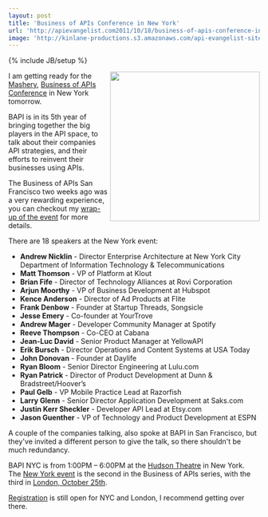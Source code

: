 ```yaml
---
layout: post
title: 'Business of APIs Conference in New York'
url: 'http://apievangelist.com2011/10/18/business-of-apis-conference-in-new-york/'
image: 'http://kinlane-productions.s3.amazonaws.com/api-evangelist-site/blog/Business-of-APIs-Conference-2011.png'
---
```

{% include JB/setup %}
<p>
     <a title="Business of APIs Conference" href="http://apiconference.com/"><img src="http://kinlane-productions.s3.amazonaws.com/events/Business-of-APIs-Conference-2011.png"  width="300" align="right" /></a>
</p>
<p>
     I am getting ready for the <a title="Mashery" href="http://www.mashery.com">Mashery</a>, <a title="Business of APIs Conference" href="http://apiconference.com/">Business of APIs Conference</a> in New York tomorrow.
</p>
<p>
     BAPI is in its 5th year of bringing together the big players in the API space, to talk about their companies API strategies, and their efforts to reinvent their businesses using APIs.
</p>
<p>
     The Business of APIs San Francisco two weeks ago was a very rewarding experience, you can checkout my <a title="wrap-up for the event" href="http://www.apievangelist.com/2011/10/06/business-of-apis-conference-in-san-francisco-wrapup/">wrap-up of the event</a> for more details.
</p>
<p>
     There are 18 speakers at the New York event:
</p>
<div>
     <ul >
          <li>
               <strong>Andrew Nicklin</strong> - Director Enterprise Architecture at New York City Department of Information Technology &amp; Telecommunications
          </li>
          <li>
               <strong>Matt Thomson</strong> - VP of Platform at Klout
          </li>
          <li>
               <strong>Brian Fife</strong> - Director of Technology Alliances at Rovi Corporation
          </li>
          <li>
               <strong>Arjun Moorthy</strong> - VP of Business Development at Hubspot
          </li>
          <li>
               <strong>Kence Anderson</strong> - Director of Ad Products at Flite
          </li>
          <li>
               <strong>Frank Denbow</strong> - Founder at Startup Threads, Songsicle
          </li>
          <li>
               <strong>Jesse Emery</strong> - Co-founder at YourTrove 
          </li>
          <li>
               <strong>Andrew Mager</strong> - Developer Community Manager at Spotify
          </li>
          <li>
               <strong>Reeve Thompson</strong> - Co-CEO at Cabana
          </li>
          <li>
               <strong>Jean-Luc David</strong> - Senior Product Manager at YellowAPI
          </li>
          <li>
               <strong>Erik Bursch</strong> - Director Operations and Content Systems at USA Today
          </li>
          <li>
               <strong>John Donovan</strong> - Founder at Daylife
          </li>
          <li>
               <strong>Ryan Bloom</strong> - Senior Director Engineering at Lulu.com
          </li>
          <li>
               <strong>Ryan Patrick</strong> - Director of Product Development at Dunn &amp; Bradstreet/Hoover’s
          </li>
          <li>
               <strong>Paul Gelb</strong> - VP Mobile Practice Lead at Razorfish
          </li>
          <li>
               <strong>Larry Glenn</strong> - Senior Director Application Development at Saks.com
          </li>
          <li>
               <strong>Justin Kerr Sheckler</strong> - Developer API Lead at Etsy.com
          </li>
          <li>
               <strong>Jason Guenther</strong> - VP of Technology and Product Development at ESPN
          </li>
     </ul>
     <p>
          A couple of the companies talking, also spoke at BAPI in San Francisco, but they've invited a different person to give the talk, so there shouldn't be much redundancy.  
     </p>
     <p>
          BAPI NYC is from 1:00PM – 6:00PM at the <a title="Hudson Theatre" href="http://www.millenniumhotelnyc.com/hudson-theatre/">Hudson Theatre</a> in New York. The <a title="New York event October 19th" href="http://www.eventbrite.com/event/2025693905?ref=ebtn">New York event</a> is the second in the Business of APIs series, with the third in <a title="London event October 25th" href="http://www.eventbrite.com/event/2025746061?ref=ebtn">London, October 25th</a>.
     </p>
     <p>
          <a title="Registration" href="http://apiconference.com/register/">Registration</a> is still open for NYC and London, I recommend getting over there.
     </p>
</div>
